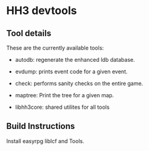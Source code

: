 HH3 devtools
=============


Tool details
------------

These are the currently available tools:

 * autodb: regenerate the enhanced ldb database.
 * evdump: prints event code for a given event.
 * check: performs sanity checks on the entire game.
 * maptree: Print the tree for a given map.

 * libhh3core: shared utilites for all tools

Build Instructions
------------------

Install easyrpg liblcf and Tools.

